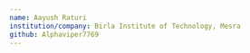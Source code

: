 ```yaml
---
name: Aayush Raturi
institution/company: Birla Institute of Technology, Mesra
github: Alphaviper7769
---
```

